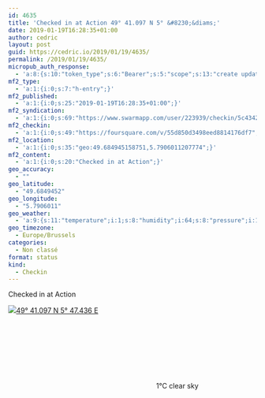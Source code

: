 ```yaml
---
id: 4635
title: 'Checked in at Action 49° 41.097 N 5° &#8230;&diams;'
date: 2019-01-19T16:28:35+01:00
author: cedric
layout: post
guid: https://cedric.io/2019/01/19/4635/
permalink: /2019/01/19/4635/
micropub_auth_response:
  - 'a:8:{s:10:"token_type";s:6:"Bearer";s:5:"scope";s:13:"create update";s:2:"me";s:18:"https://cedric.io/";s:9:"issued_by";s:45:"https://cedric.io/wp-json/indieauth/1.0/token";s:9:"client_id";s:27:"https://ownyourswarm.p3k.io";s:9:"issued_at";i:1542614471;s:4:"user";i:1;s:13:"last_accessed";i:1547911733;}'
mf2_type:
  - 'a:1:{i:0;s:7:"h-entry";}'
mf2_published:
  - 'a:1:{i:0;s:25:"2019-01-19T16:28:35+01:00";}'
mf2_syndication:
  - 'a:1:{i:0;s:69:"https://www.swarmapp.com/user/223939/checkin/5c43422382a7500039faea48";}'
mf2_checkin:
  - 'a:1:{i:0;s:49:"https://foursquare.com/v/55d850d3498eed8814176df7";}'
mf2_location:
  - 'a:1:{i:0;s:35:"geo:49.684945158751,5.7906011207774";}'
mf2_content:
  - 'a:1:{i:0;s:20:"Checked in at Action";}'
geo_accuracy:
  - ""
geo_latitude:
  - "49.6849452"
geo_longitude:
  - "5.7906011"
geo_weather:
  - 'a:9:{s:11:"temperature";i:1;s:8:"humidity";i:64;s:8:"pressure";i:1012;s:4:"wind";a:2:{s:5:"speed";d:3.6;s:6:"degree";i:140;}s:7:"summary";s:9:"clear sky";s:4:"icon";s:12:"wi-day-sunny";s:10:"visibility";i:10000;s:7:"sunrise";s:25:"2019-01-19T08:24:51+01:00";s:6:"sunset";s:25:"2019-01-19T17:10:05+01:00";}'
geo_timezone:
  - Europe/Brussels
categories:
  - Non classé
format: status
kind:
  - Checkin
---
```

Checked in at Action

<p class="sloc-display">
  <img class="icon-location" aria-label="Location: " aria-hidden="true" src="https://cedric.io/wp-content/plugins/simple-location/location.svg" /><span class="p-location"><data class="p-latitude" value="49.684945"></data><data class="p-longitude" value="5.790601"></data><a href="https://www.openstreetmap.org/?mlat=49.6849452&mlon=5.7906011#map=13/49.6849452/5.7906011">49° 41.097 N 5° 47.436 E</a></span><br /><span aria-label="clear sky" title="clear sky" ><svg class="svg-icon svg-wi-day-sunny" aria-hidden="true"><use xlink:href="https://cedric.io/wp-content/plugins/simple-location/weather-icons.svg#wi-day-sunny"></use></svg></span><span class="p-temperature">1&deg;C</span>&nbsp;clear sky
</p>